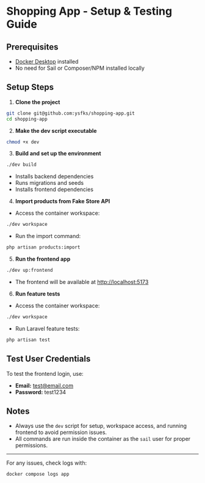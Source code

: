 # Shopping App - Setup & Testing Guide

## Prerequisites
- [Docker Desktop](https://www.docker.com/products/docker-desktop/) installed
- No need for Sail or Composer/NPM installed locally

## Setup Steps

1. **Clone the project**
```sh
git clone git@github.com:ysfks/shopping-app.git
cd shopping-app
```

2. **Make the dev script executable**
```sh
chmod +x dev
```

3. **Build and set up the environment**
```sh
./dev build
```
- Installs backend dependencies
- Runs migrations and seeds
- Installs frontend dependencies

4. **Import products from Fake Store API**
- Access the container workspace:
```sh
./dev workspace
```
- Run the import command:
```sh
php artisan products:import
```

5. **Run the frontend app**
```sh
./dev up:frontend
```
- The frontend will be available at [http://localhost:5173](http://localhost:5173)

6. **Run feature tests**
- Access the container workspace:
```sh
./dev workspace
```
- Run Laravel feature tests:
```sh
php artisan test
```

## Test User Credentials
To test the frontend login, use:
- **Email:** test@email.com
- **Password:** test1234

## Notes
- Always use the `dev` script for setup, workspace access, and running frontend to avoid permission issues.
- All commands are run inside the container as the `sail` user for proper permissions.

---
For any issues, check logs with:
```
docker compose logs app
```

